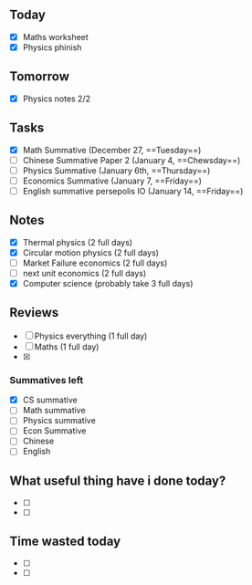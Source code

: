 
## Today
- [x] Maths worksheet
- [x] Physics phinish

## Tomorrow
- [x] Physics notes 2/2

## Tasks
- [x] Math Summative (December 27, ==Tuesday==)
- [ ] Chinese Summative Paper 2 (January 4, ==Chewsday==)
- [ ] Physics Summative (January 6th, ==Thursday==)
- [ ] Economics Summative (January 7, ==Friday==)
- [ ] English summative persepolis IO (January 14, ==Friday==)

## Notes
- [x] Thermal physics (2 full days)
- [x] Circular motion physics (2 full days)
- [ ] Market Failure economics (2 full days)
- [ ] next unit economics (2 full days)
- [x] Computer science (probably take 3 full days)

## Reviews
- [ ] Physics everything (1 full day)
- [ ] Maths (1 full day)
- [x] 

### Summatives left
- [x] CS summative
- [ ] Math summative
- [ ] Physics summative
- [ ] Econ Summative
- [ ] Chinese
- [ ] English

## What useful thing have i done today?
- [ ] 
- [ ] 

## Time wasted today
- [ ] 
- [ ] 
